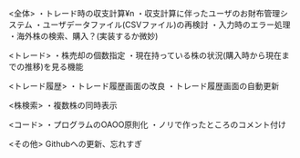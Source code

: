 <全体>
・トレード時の収支計算¥n
・収支計算に伴ったユーザのお財布管理システム
・ユーザデータファイル(CSVファイル)の再検討
・入力時のエラー処理
・海外株の検索、購入？(実装するか微妙)


<トレード>
・株売却の個数指定
・現在持っている株の状況(購入時から現在までの推移)を見る機能

<トレード履歴>
・トレード履歴画面の改良
・トレード履歴画面の自動更新

<株検索>
・複数株の同時表示

<コード>
・プログラムのOAOO原則化
・ノリで作ったところのコメント付け

<その他>
Githubへの更新、忘れすぎ
